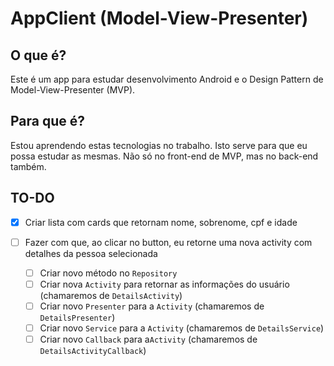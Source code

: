 # AppClient (Model-View-Presenter)

## O que é?

Este é um app para estudar desenvolvimento Android e o Design Pattern  de Model-View-Presenter (MVP).

## Para que é?

Estou aprendendo estas tecnologias no trabalho. Isto serve para que eu possa estudar as mesmas. Não só no front-end de MVP, mas no back-end também.

## TO-DO

- [x] Criar lista com cards que retornam nome, sobrenome, cpf e idade

- [ ] Fazer com que, ao clicar no button, eu retorne uma nova activity com detalhes da pessoa selecionada
  - [ ] Criar novo método no `Repository` 
  - [ ] Criar nova `Activity` para retornar as informações do usuário (chamaremos de `DetailsActivity`)
  - [ ] Criar novo `Presenter` para a `Activity` (chamaremos de `DetailsPresenter`)
  - [ ] Criar novo `Service` para a `Activity`  (chamaremos de `DetailsService`)
  - [ ] Criar novo `Callback` para  a`Activity` (chamaremos de `DetailsActivityCallback`)